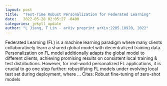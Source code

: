 ```yaml
---
layout: post
title:  "Test-Time Robust Personalization for Federated Learning"
date:   2022-05-28 02:05:27 -0400
categories: jekyll update
author: "L Jiang, T Lin - arXiv preprint arXiv:2205.10920, 2022"
---
```

Federated Learning (FL) is a machine learning paradigm where many clients collaboratively learn a shared global model with decentralized training data. Personalization on FL model additionally adapts the global model to different clients, achieving promising results on consistent local training & test distributions. However, for real-world personalized FL applications, it is crucial to go one step further: robustifying FL models under evolving local test set during deployment, where … Cites: ‪Robust fine-tuning of zero-shot models‬